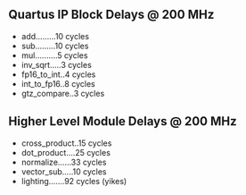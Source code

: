 ## Quartus IP Block Delays @ 200 MHz ##
- add.........10 cycles
- sub.........10 cycles
- mul..........5 cycles
- inv_sqrt.....3 cycles
- fp16_to_int..4 cycles
- int_to_fp16..8 cycles
- gtz_compare..3 cycles

## Higher Level Module Delays @ 200 MHz ##
- cross_product..15 cycles
- dot_product....25 cycles
- normalize......33 cycles
- vector_sub.....10 cycles
- lighting.......92 cycles (yikes)